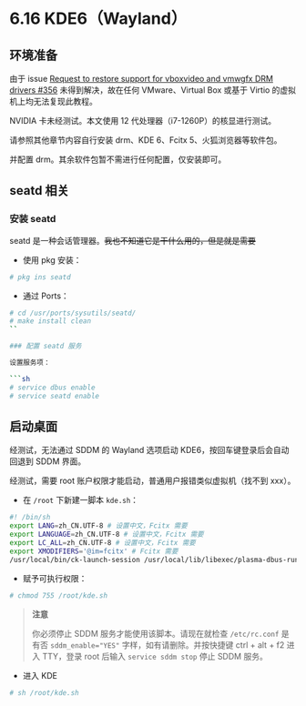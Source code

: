 # 6.16 KDE6（Wayland）

## 环境准备

由于 issue [Request to restore support for vboxvideo and vmwgfx DRM drivers #356](https://github.com/freebsd/drm-kmod/issues/356) 未得到解决，故在任何 VMware、Virtual Box 或基于 Virtio 的虚拟机上均无法复现此教程。

NVIDIA 卡未经测试。本文使用 12 代处理器（i7-1260P）的核显进行测试。

请参照其他章节内容自行安装 drm、KDE 6、Fcitx 5、火狐浏览器等软件包。

并配置 drm。其余软件包暂不需进行任何配置，仅安装即可。

## seatd 相关

### 安装 seatd

seatd 是一种会话管理器。~~我也不知道它是干什么用的，但是就是需要~~

- 使用 pkg 安装：
  
```sh
# pkg ins seatd
```

- 通过 Ports：

```sh
# cd /usr/ports/sysutils/seatd/ 
# make install clean
``

### 配置 seatd 服务

设置服务项：

```sh
# service dbus enable
# service seatd enable
```

## 启动桌面

经测试，无法通过 SDDM 的 Wayland 选项启动 KDE6，按回车键登录后会自动回退到 SDDM 界面。

经测试，需要 root 账户权限才能启动，普通用户报错类似虚拟机（找不到 xxx）。

- 在 `/root` 下新建一脚本 `kde.sh`：

```sh
#! /bin/sh
export LANG=zh_CN.UTF-8 # 设置中文，Fcitx 需要
export LANGUAGE=zh_CN.UTF-8 # 设置中文，Fcitx 需要
export LC_ALL=zh_CN.UTF-8 # 设置中文，Fcitx 需要
export XMODIFIERS='@im=fcitx' # Fcitx 需要
/usr/local/bin/ck-launch-session /usr/local/lib/libexec/plasma-dbus-run-session-if-needed /usr/local/bin/startplasma-wayland # 启动桌面的命令
```

- 赋予可执行权限：

```sh
# chmod 755 /root/kde.sh
```

>**注意**
>
>你必须停止 SDDM 服务才能使用该脚本。请现在就检查 `/etc/rc.conf` 是有否 `sddm_enable="YES"` 字样，如有请删除。并按快捷键 ctrl + alt + f2 进入 TTY，登录 root 后输入 `service sddm stop` 停止 SDDM 服务。

- 进入 KDE

```sh
# sh /root/kde.sh
```

